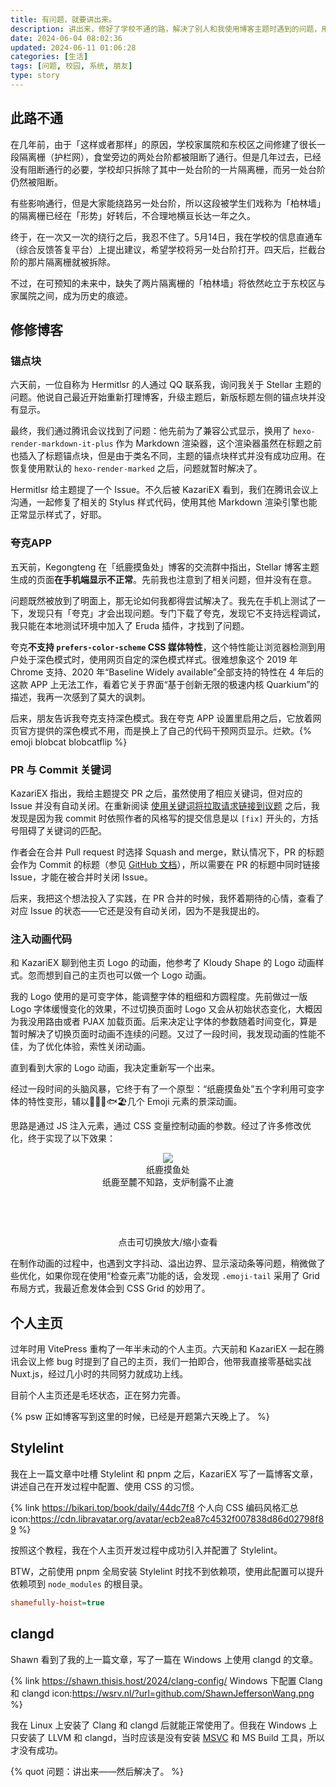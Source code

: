 ```yaml
---
title: 有问题，就要讲出来。
description: 讲出来，修好了学校不通的路，解决了别人和我使用博客主题时遇到的问题，用 Nuxt.js 重构了个人网站，也配好了 Stylelint 和 Windows 上的 clangd。
date: 2024-06-04 08:02:36
updated: 2024-06-11 01:06:28
categories: [生活]
tags: [问题, 校园, 系统, 朋友]
type: story
---
```


## 此路不通

在几年前，由于「这样或者那样」的原因，学校家属院和东校区之间修建了很长一段隔离栅（护栏网），食堂旁边的两处台阶都被阻断了通行。但是几年过去，已经没有阻断通行的必要，学校却只拆除了其中一处台阶的一片隔离栅，而另一处台阶仍然被阻断。

有些影响通行，但是大家能绕路另一处台阶，所以这段被学生们戏称为「柏林墙」的隔离栅已经在「形势」好转后，不合理地横亘长达一年之久。

终于，在一次又一次的绕行之后，我忍不住了。5月14日，我在学校的信息直通车（综合反馈答复平台）上提出建议，希望学校将另一处台阶打开。四天后，拦截台阶的那片隔离栅就被拆除。

不过，在可预知的未来中，缺失了两片隔离栅的「柏林墙」将依然屹立于东校区与家属院之间，成为历史的痕迹。

## 修修博客

### 锚点块

六天前，一位自称为 Hermitlsr 的人通过 QQ 联系我，询问我关于 Stellar 主题的问题。他说自己最近开始重新打理博客，升级主题后，新版标题左侧的锚点块并没有显示。

最终，我们通过腾讯会议找到了问题：他先前为了兼容公式显示，换用了 `hexo-render-markdown-it-plus` 作为 Markdown 渲染器，这个渲染器虽然在标题之前也插入了标题锚点块，但是由于类名不同，主题的锚点块样式并没有成功应用。在恢复使用默认的 `hexo-render-marked` 之后，问题就暂时解决了。

Hermitlsr 给主题提了一个 Issue。不久后被 KazariEX 看到，我们在腾讯会议上沟通，一起修复了相关的 Stylus 样式代码，使用其他 Markdown 渲染引擎也能正常显示样式了，好耶。

### 夸克APP

五天前，Kegongteng 在「纸鹿摸鱼处」博客的交流群中指出，Stellar 博客主题生成的页面**在手机端显示不正常**。先前我也注意到了相关问题，但并没有在意。

问题既然被放到了明面上，那无论如何我都得尝试解决了。我先在手机上测试了一下，发现只有「夸克」才会出现问题。专门下载了夸克，发现它不支持远程调试，我只能在本地测试环境中加入了 Eruda 插件，才找到了问题。

夸克**不支持 `prefers-color-scheme` CSS 媒体特性**，这个特性能让浏览器检测到用户处于深色模式时，使用网页自定的深色模式样式。很难想象这个 2019 年 Chrome 支持、2020 年“Baseline Widely available”全部支持的特性在 4 年后的这款 APP 上无法工作，看着它关于界面“基于创新无限的极速内核 Quarkium”的描述，我再一次感到了莫大的讽刺。

后来，朋友告诉我夸克支持深色模式。我在夸克 APP 设置里启用之后，它放着网页官方提供的深色模式不用，而是换上了自己的代码干预网页显示。烂欸。{% emoji blobcat blobcatflip %}

### PR 与 Commit 关键词

KazariEX 指出，我给主题提交 PR 之后，虽然使用了相应关键词，但对应的 Issue 并没有自动关闭。在重新阅读 [使用关键词将拉取请求链接到议题](https://docs.github.com/zh/issues/tracking-your-work-with-issues/linking-a-pull-request-to-an-issue) 之后，我发现是因为我 commit 时依照作者的风格写的提交信息是以 `[fix]` 开头的，方括号阻碍了关键词的匹配。

作者会在合并 Pull request 时选择 Squash and merge，默认情况下，PR 的标题会作为 Commit 的标题（参见 [GitHub 文档](https://docs.github.com/zh/pull-requests/collaborating-with-pull-requests/incorporating-changes-from-a-pull-request/about-pull-request-merges#merge-message-for-a-squash-merge)），所以需要在 PR 的标题中同时链接 Issue，才能在被合并时关闭 Issue。

后来，我把这个想法投入了实践，在 PR 合并的时候，我怀着期待的心情，查看了对应 Issue 的状态——它还是没有自动关闭，因为不是我提出的。

### 注入动画代码

和 KazariEX 聊到他主页 Logo 的动画，他参考了 Kloudy Shape 的 Logo 动画样式。忽而想到自己的主页也可以做一个 Logo 动画。

我的 Logo 使用的是可变字体，能调整字体的粗细和方圆程度。先前做过一版 Logo 字体缓慢变化的效果，不过切换页面时 Logo 又会从初始状态变化，大概因为我没用路由或者 PJAX 加载页面。后来决定让字体的参数随着时间变化，算是暂时解决了切换页面时动画不连续的问题。又过了一段时间，我发现动画的性能不佳，为了优化体验，索性关闭动画。

直到看到大家的 Logo 动画，我决定重新写一个出来。

经过一段时间的头脑风暴，它终于有了一个原型：“纸鹿摸鱼处”五个字利用可变字体的特性变形，辅以📄🦌🙌🐟🏖️几个 Emoji 元素的景深动画。

思路是通过 JS 注入元素，通过 CSS 变量控制动画的参数。经过了许多修改优化，终于实现了以下效果：

<header class="header" onclick="this.style.zoom = this.style.zoom ? '' : '2'">
<div class="logo-wrap">
<a class="avatar">
<div class="bg" style="opacity: 0; background-image: url(https://gcore.jsdelivr.net/gh/cdn-x/placeholder@1.0.12/avatar/round/rainbow64@3x.webp);"></div>
<img class="avatar" src="https://cdn.libravatar.org/avatar/6790d5a0c7fbba6038a2bf4618cc24d9?s=480"></a>
<a class="title">
<div class="main" ff="title">纸鹿摸鱼处</div>
<div class="sub normal cap">纸鹿至麓不知路，支炉制露不止漉</div>
<div class="sub hover cap" style="opacity: 0;">折腾不止，摸鱼生活——摸门🙏🏻</div>
</a>
</div>
</header>

<center>点击可切换放大/缩小查看</center>

在制作动画的过程中，也遇到文字抖动、溢出边界、显示滚动条等问题，稍微做了些优化，如果你现在使用“检查元素”功能的话，会发现 `.emoji-tail` 采用了 Grid 布局方式，我最近愈发体会到 CSS Grid 的妙用了。

## 个人主页

过年时用 VitePress 重构了一年半未动的个人主页。六天前和 KazariEX 一起在腾讯会议上修 bug 时提到了自己的主页，我们一拍即合，他带我直接零基础实战 Nuxt.js，经过几小时的共同努力就成功上线。

目前个人主页还是毛坯状态，正在努力完善。

&zwj;{% psw 正如博客写到这里的时候，已经是开题第六天晚上了。 %}

## Stylelint

我在上一篇文章中吐槽 Stylelint 和 pnpm 之后，KazariEX 写了一篇博客文章，讲述自己在开发过程中配置、使用 CSS 的习惯。

{% link https://bikari.top/book/daily/44dc7f8 个人向 CSS 编码风格汇总 icon:https://cdn.libravatar.org/avatar/ecb2ea87c4532f007838d86d02798f89 %}

按照这个教程，我在个人主页开发过程中成功引入并配置了 Stylelint。

BTW，之前使用 pnpm 全局安装 Stylelint 时找不到依赖项，使用此配置可以提升依赖项到 `node_modules` 的根目录。

```ini ~/.npmrc
shamefully-hoist=true
```

## clangd

Shawn 看到了我的上一篇文章，写了一篇在 Windows 上使用 clangd 的文章。

{% link https://shawn.thisis.host/2024/clang-config/ Windows 下配置 Clang 和 clangd icon:https://wsrv.nl/?url=github.com/ShawnJeffersonWang.png %}

我在 Linux 上安装了 Clang 和 clangd 后就能正常使用了。但我在 Windows 上只安装了 LLVM 和 clangd，当时应该是没有安装 [MSVC](https://visualstudio.microsoft.com/zh-hans/visual-cpp-build-tools/) 和 MS Build 工具，所以才没有成功。

{% quot 问题：讲出来——然后解决了。 %}